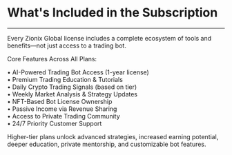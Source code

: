 # What's Included in the Subscription

***

Every Zionix Global license includes a complete ecosystem of tools and benefits—not just access to a trading bot.

Core Features Across All Plans:

• AI-Powered Trading Bot Access (1-year license)
\
• Premium Trading Education & Tutorials
\
• Daily Crypto Trading Signals (based on tier)
\
• Weekly Market Analysis & Strategy Updates
\
• NFT-Based Bot License Ownership
\
• Passive Income via Revenue Sharing
\
• Access to Private Trading Community
\
• 24/7 Priority Customer Support

Higher-tier plans unlock advanced strategies, increased earning potential, deeper education, private mentorship, and customizable bot features.
